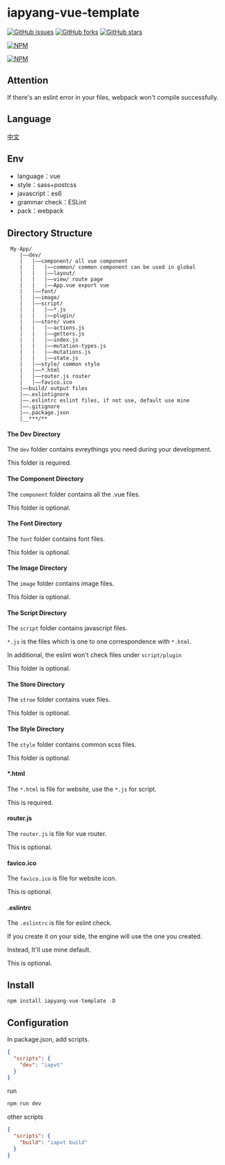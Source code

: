 # iapyang-vue-template

[![GitHub issues](https://img.shields.io/github/issues/iapYang/iapyang-vue-template.svg?style=flat-square)](https://github.com/iapYang/iapyang-vue-template/issues)
[![GitHub forks](https://img.shields.io/github/forks/iapYang/iapyang-vue-template.svg?style=flat-square)](https://github.com/iapYang/iapyang-vue-template/network)
[![GitHub stars](https://img.shields.io/github/stars/iapYang/iapyang-vue-template.svg?style=flat-square)](https://github.com/iapYang/iapyang-vue-template/stargazers)

[![NPM](https://nodei.co/npm/iapyang-vue-template.png?downloads=true&downloadRank=true&stars=true)](https://nodei.co/npm/iapyang-vue-template/)

[![NPM](https://nodei.co/npm-dl/iapyang-vue-template.png?months=1&height=3)](https://nodei.co/npm/iapyang-vue-template/)

## Attention

If there's an eslint error in your files, webpack won't compile successfully.

## Language

[中文](https://github.com/iapYang/iapyang-vue-template/blob/master/README-zh.md)

## Env

- language：vue
- style：sass+postcss
- javascript：es6
- grammar check：ESLint
- pack：webpack

## Directory Structure

```
 My-App/       
    |——dev/    
    |   |——component/ all vue component    
    |   |   |——common/ common component can be used in global
    |   |   |——layout/ 
    |   |   |——view/ route page  
    |   |   |——App.vue export vue    
    |   |——font/  
    |   |——image/    
    |   |——script/
    |   |   |——*.js
    |   |   |——plugin/
    |   |——store/ vuex  
    |   |   |——actions.js
    |   |   |——getters.js
    |   |   |——index.js
    |   |   |——mutation-types.js
    |   |   |——mutations.js
    |   |   |——state.js 
    |   |——style/ common style    
    |   |——*.html
    |   |——router.js router    
    |   |——favico.ico
    |——build/ output files
    |——.eslintignore
    |——.eslintrc eslint files, if not use, default use mine   
    |——.gitignore    
    |——.package.json     
    |__***/**
```

#### The Dev Directory

The `dev` folder contains evreythings you need during your development.

This folder is required.

#### The Component Directory

The `component` folder contains all the .vue files.

This folder is optional.

#### The Font Directory

The `font` folder contains font files.

This folder is optional.

#### The Image Directory

The `image` folder contains image files.

This folder is optional.

#### The Script Directory

The `script` folder contains javascript files.

`*.js` is the files which is one to one correspondence with `*.html`.

In additional, the eslint won't check files under `script/plugin`

This folder is optional.

#### The Store Directory

The `stroe` folder contains vuex files.

This folder is optional.

#### The Style Directory

The `style` folder contains common scss files.

This folder is optional.

#### *.html

The `*.html` is file for website, use the `*.js` for script.

This is required.

#### router.js

The `router.js` is file for vue router.

This is optional.

#### favico.ico

The `favico.ico` is file for website icon.

This is optional.

#### .eslintrc

The `.eslintrc` is file for eslint check.

If you create it on your side, the engine will use the one you created.

Instead, It'll use mine default.

This is optional.

## Install

```javascript
npm install iapyang-vue-template -D
```

## Configuration

In package.json, add scripts.

```json
{
  "scripts": {
    "dev": "iapvt"
  }
}
```

run

```javascript
npm run dev
```

other scripts

```json
{
  "scripts": {
    "build": "iapvt build"
  }
}
```

